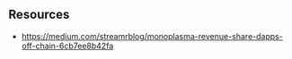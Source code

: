
## Resources

- https://medium.com/streamrblog/monoplasma-revenue-share-dapps-off-chain-6cb7ee8b42fa